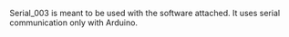 Serial_003 is meant to be used with the software attached. It uses serial communication only with Arduino.